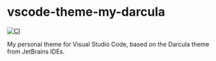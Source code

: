 # vscode-theme-my-darcula

[![CI](https://github.com/sjlex/vscode-theme-my-darcula/actions/workflows/blank.yml/badge.svg)](https://github.com/sjlex/vscode-theme-my-darcula/actions/workflows/blank.yml)

My personal theme for Visual Studio Code, based on the Darcula theme from JetBrains IDEs.
